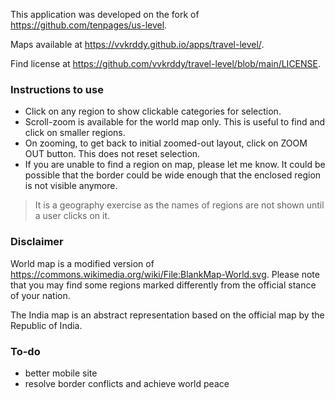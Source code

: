This application was developed on the fork of https://github.com/tenpages/us-level.

Maps available at https://vvkrddy.github.io/apps/travel-level/.

Find license at https://github.com/vvkrddy/travel-level/blob/main/LICENSE.

### Instructions to use

- Click on any region to show clickable categories for selection.
- Scroll-zoom is available for the world map only. This is useful to find and click on smaller regions.
- On zooming, to get back to initial zoomed-out layout, click on ZOOM OUT button. This does not reset selection.
- If you are unable to find a region on map, please let me know. It could be possible that the border could be wide enough that the enclosed region is not visible anymore.

> It is a geography exercise as the names of regions are not shown until a user clicks on it.

### Disclaimer

World map is a modified version of https://commons.wikimedia.org/wiki/File:BlankMap-World.svg. Please note that you may find some regions marked differently from the official stance of your nation.

The India map is an abstract representation based on the official map by the Republic of India.

### To-do
 
- better mobile site
- resolve border conflicts and achieve world peace